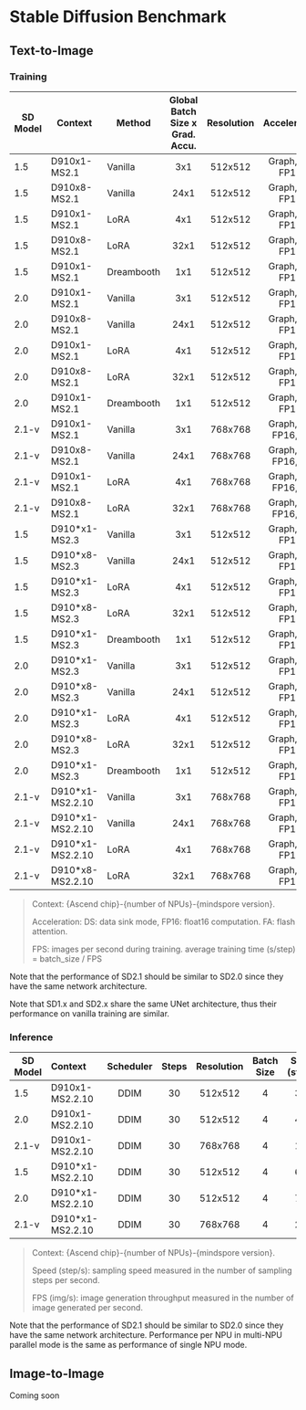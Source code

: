 # Stable Diffusion Benchmark

## Text-to-Image

### Training

| SD Model      |   Context      |  Method      | Global Batch Size x Grad. Accu. |   Resolution       |   Acceleration   |   FPS (img/s)  |
|---------------|---------------|--------------|:-------------------:|:------------------:|:----------------:|:----------------:|
| 1.5           |    D910x1-MS2.1      |    Vanilla   |      3x1             |     512x512         | Graph, DS, FP16,  |       5.98          |
| 1.5           |    D910x8-MS2.1      |    Vanilla   |      24x1             |     512x512         | Graph, DS, FP16,  |       31.18          |
| 1.5           |    D910x1-MS2.1      |    LoRA      |      4x1             |     512x512         | Graph, DS, FP16,  |       8.25          |
| 1.5           |    D910x8-MS2.1      |    LoRA      |      32x1             |     512x512         | Graph, DS, FP16,  |       63.85          |
| 1.5           |    D910x1-MS2.1      |    Dreambooth      |      1x1             |     512x512         | Graph, DS, FP16,  |     2.09            |
| 2.0           |    D910x1-MS2.1       |    Vanilla      |      3x1             |     512x512         | Graph, DS, FP16,  |       6.19          |
| 2.0           |    D910x8-MS2.1       |    Vanilla      |      24x1             |     512x512         | Graph, DS, FP16,  |       33.50          |
| 2.0           |    D910x1-MS2.1       |    LoRA      |      4x1             |     512x512         | Graph, DS, FP16,  |          9.46       |
| 2.0           |    D910x8-MS2.1       |    LoRA      |      32x1             |     512x512         | Graph, DS, FP16,  |          73.51       |
| 2.0           |    D910x1-MS2.1       |    Dreambooth      |      1x1             |     512x512         | Graph, DS, FP16,  |     2.18            |
| 2.1-v           |    D910x1-MS2.1       |    Vanilla      |      3x1             |     768x768         | Graph, DS, FP16, FA  |       3.16          |
| 2.1-v           |    D910x8-MS2.1       |    Vanilla      |      24x1             |     768x768         | Graph, DS, FP16, FA  |       18.98          |
| 2.1-v           |    D910x1-MS2.1       |    LoRA      |      4x1                 |     768x768         | Graph, DS, FP16, FA  |       3.39          |
| 2.1-v           |    D910x8-MS2.1       |    LoRA      |      32x1                 |     768x768         | Graph, DS, FP16, FA  |       23.45          |
| 1.5           |    D910*x1-MS2.3      |    Vanilla   |      3x1             |     512x512         | Graph, DS, FP16,  |       11.86          |
| 1.5           |    D910*x8-MS2.3      |    Vanilla   |      24x1             |     512x512         | Graph, DS, FP16,  |      75.53          |
| 1.5           |    D910*x1-MS2.3      |    LoRA      |      4x1             |     512x512         | Graph, DS, FP16,  |       15.27          |
| 1.5           |    D910*x8-MS2.3      |    LoRA      |      32x1             |     512x512         | Graph, DS, FP16,  |       119.94          |
| 1.5           |    D910*x1-MS2.3      |    Dreambooth      |      1x1             |     512x512         | Graph, DS, FP16,  |       3.86          |
| 2.0           |    D910*x1-MS2.3       |    Vanilla      |      3x1             |     512x512         | Graph, DS, FP16,  |         12.75        |
| 2.0           |    D910*x8-MS2.3       |    Vanilla      |      24x1             |     512x512         | Graph, DS, FP16,  |         79.67        |
| 2.0           |    D910*x1-MS2.3       |    LoRA      |      4x1             |     512x512         | Graph, DS, FP16,  |            16.53     |
| 2.0           |    D910*x8-MS2.3       |    LoRA      |      32x1             |     512x512         | Graph, DS, FP16,  |            129.70     |
| 2.0           |    D910*x1-MS2.3       |    Dreambooth      |      1x1             |     512x512         | Graph, DS, FP16,  |        3.76         |
| 2.1-v           |    D910*x1-MS2.2.10       |    Vanilla      |      3x1             |     768x768         | Graph, DS, FP16,  |         5.80        |
| 2.1-v           |    D910*x1-MS2.2.10       |    Vanilla      |      24x1             |     768x768         | Graph, DS, FP16,  |         46.02        |
| 2.1-v           |    D910*x1-MS2.2.10       |    LoRA      |      4x1                 |     768x768         | Graph, DS, FP16,  |         6.65        |
| 2.1-v           |    D910*x8-MS2.2.10       |    LoRA      |      32x1                 |     768x768         | Graph, DS, FP16,  |         52.57        |
> Context: {Ascend chip}-{number of NPUs}-{mindspore version}.
>
> Acceleration: DS: data sink mode, FP16: float16 computation. FA: flash attention.
>
>FPS: images per second during training. average training time (s/step) = batch_size / FPS

Note that the performance of SD2.1 should be similar to SD2.0 since they have the same network architecture.

Note that SD1.x and SD2.x share the same UNet architecture, thus their performance on vanilla training are similar.

<!--
TB tested:
| 1.5           |    D910x1-MS2.1      |    ControlNet      |      4x1             |     512x512         | Graph, DS, FP16,  |                 |
| 2.1-v           |    D910x1-MS2.1       |    Dreambooth      |      1x1             |     768x768         | Graph, DS, FP16,  |                 |
| 1.5           |    D910*x1-MS2.2      |    ControlNet      |      4x1             |     512x512         | Graph, DS, FP16,  |                 |

Other Acceleration techniques:
Flash Attention,
-->


### Inference

| SD Model      |     Context |  Scheduler   | Steps              |  Resolution   |      Batch Size     |  Speed (step/s)     | FPS (img/s)     |
|---------------|:-----------|:------------:|:------------------:|:----------------:|:----------------:|:----------------:|:----------------:|
| 1.5           |     D910x1-MS2.2.10    |  DDIM       |   30       |    512x512         |       4          |    3.58        |       0.44       |
| 2.0           |     D910x1-MS2.2.10    |  DDIM       |   30       |    512x512         |       4          |    4.12       |        0.49       |
| 2.1-v         |     D910x1-MS2.2.10    |  DDIM       |   30       |    768x768         |       4          |     1.14     |         0.14      |
| 1.5           |     D910*x1-MS2.2.10   |  DDIM       |   30       |    512x512         |       4          |       6.19     |         0.71      |
| 2.0           |     D910*x1-MS2.2.10   |  DDIM       |   30       |    512x512         |       4          |      7.65     |         0.83      |
| 2.1-v         |     D910*x1-MS2.2.10   |  DDIM       |   30       |    768x768         |       4          |      2.79     |         0.32      |
> Context: {Ascend chip}-{number of NPUs}-{mindspore version}.
>
> Speed (step/s): sampling speed measured in the number of sampling steps per second.
>
> FPS (img/s): image generation throughput measured in the number of image generated per second.

Note that the performance of SD2.1 should be similar to SD2.0 since they have the same network architecture. Performance per NPU in multi-NPU parallel mode is the same as performance of single NPU mode.


<!--
Add a column for model/pipeline yaml config?
Mixed precision belongs to configuration
-->

## Image-to-Image

Coming soon
